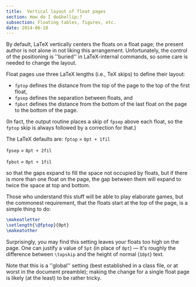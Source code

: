 ```yaml
---
title:  Vertical layout of float pages
section: How do I do&hellip;?
subsection: Floating tables, figures, etc.
date: 2014-06-10
---
```


By default, LaTeX vertically centers the floats on a float page;
the present author is not alone in not liking this arrangement.
Unfortunately, the control of the positioning is ''buried'' in
LaTeX-internal commands, so some care is needed to change the
layout.

Float pages use three LaTeX lengths (i.e., TeX skips) to define
their layout:

- `fptop` defines the distance from the
  top of the page to the top of the first float,
- `fpsep` defines the separation between
  floats, and
- `fpbot` defines the distance from the
  bottom of the last float on the page to the bottom of the page.

(In fact, the output routine places a skip of `fpsep` above each float, so
the `fptop` skip is always followed by a correction for that.)

The LaTeX defaults are:
  `fptop` = `0pt + 1fil`

  `fpsep` = `8pt + 2fil`

  `fpbot` = `0pt + 1fil`

so that the gaps expand to fill the space not occupied by floats, but
if there is more than one float on the page, the gap between them will
expand to twice the space at top and bottom.

Those who understand this stuff will be able to play elaborate games,
but the commonest requirement, that the floats start at the top of the
page, is a simple thing to do:
```latex
\makeatletter
\setlength{\@fptop}{0pt}
\makeatother
```
Surprisingly, you may find this setting leaves your floats too high on
the page.  One can justify a value of `5pt` (in place of
`0pt`)&nbsp;&mdash; it's roughly the difference between `\topskip`
and the height of normal (`10pt`) text.

Note that this is a ''global'' setting (best established in a class
file, or at worst in the document preamble); making the change for a
single float page is likely (at the least) to be rather tricky.

